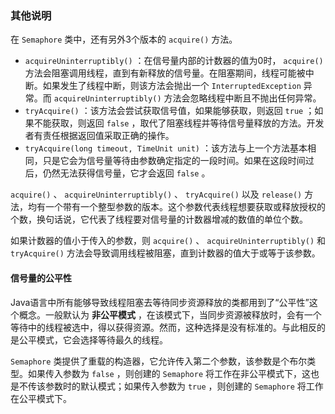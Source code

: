 ### 其他说明

在 `Semaphore` 类中，还有另外3个版本的 `acquire()` 方法。

+ `acquireUninterruptibly()` ：在信号量内部的计数器的值为0时， `acquire()` 方法会阻塞调用线程，直到有新释放的信号量。在阻塞期间，线程可能被中断。如果发生了线程中断，则该方法会抛出一个 `InterruptedException` 异常。而 `acquireUninterruptibly()` 方法会忽略线程中断且不抛出任何异常。
+ `tryAcquire()` ：该方法会尝试获取信号值，如果能够获取，则返回 `true` ；如果不能获取，则返回 `false` ，取代了阻塞线程并等待信号量释放的方法。开发者有责任根据返回值采取正确的操作。
+ `tryAcquire(long timeout, TimeUnit unit)` ：该方法与上一个方法基本相同，只是它会为信号量等待由参数确定指定的一段时间。如果在这段时间过后，仍然无法获得信号量，它才会返回 `false` 。

`acquire()` 、 `acquireUninterruptibly()` 、 `tryAcquire()` 以及 `release()` 方法，均有一个带有一个整型参数的版本。这个参数代表线程想要获取或释放授权的个数，换句话说，它代表了线程要对信号量的计数器增减的数值的单位个数。

如果计数器的值小于传入的参数，则 `acquire()` 、 `acquireUninterruptibly()` 和 `tryAcquire()` 方法会导致调用线程被阻塞，直到计数器的值大于或等于该参数。

#### 信号量的公平性

Java语言中所有能够导致线程阻塞去等待同步资源释放的类都用到了“公平性”这个概念。一般默认为 **非公平模式** ，在该模式下，当同步资源被释放时，会有一个等待中的线程被选中，得以获得资源。然而，这种选择是没有标准的。与此相反的是公平模式，它会选择等待最久的线程。

`Semaphore` 类提供了重载的构造器，它允许传入第二个参数，该参数是个布尔类型。如果传入参数为 `false` ，则创建的 `Semaphore` 将工作在非公平模式下，这也是不传该参数时的默认模式；如果传入参数为 `true` ，则创建的 `Semaphore` 将工作在公平模式下。

